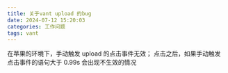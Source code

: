 ```yaml
---
title: 关于vant upload 的bug
date: 2024-07-12 15:20:03
categories: 工作问题
tags: vant
---
```


在苹果的环境下，手动触发 upload 的点击事件无效；
点击之后，如果手动触发点击事件的语句大于 0.99s 会出现不生效的情况
